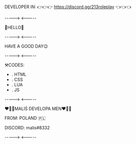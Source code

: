 DEVELOPER IN: 👉👉👉 https://discord.gg/213roleplay 👈👈👈

----->
<-----

👀HELLO👀

----->
<-----

HAVE A GOOD DAY😉

----->
<-----

⚒️CODES:

- . HTML
- . CSS
- . LUA
- . JS

----->
<-----

❤️💚💙MALIŚ DEVELOPA MEN❤️💚💙

FROM: POLAND 🇵🇱

DISCORD: malis#8332

----->
<-----
